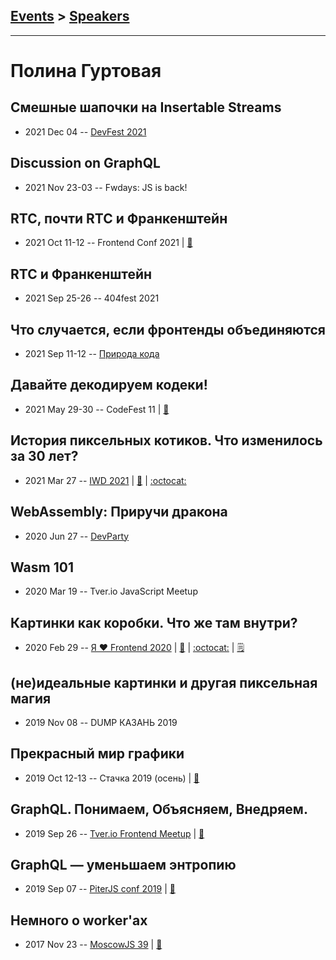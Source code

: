 ## [Events](../README.md) > [Speakers](../speakers.md)
---

# Полина Гуртовая

## Смешные шапочки на Insertable Streams
- 2021 Dec 04 -- [DevFest 2021](https://youtu.be/irobFO1ZjTk)    
## Discussion on GraphQL
- 2021 Nov 23-03 -- Fwdays: JS is back!    
## RTC, почти RTC и Франкенштейн
- 2021 Oct 11-12 -- Frontend Conf 2021  | [:notebook:](https://drive.google.com/file/d/1__p-TmQewibrzrSb_2moaJxZIh4xv0Nu/view)  
## RTC и Франкенштейн
- 2021 Sep 25-26 -- 404fest 2021    
## Что случается, если фронтенды объединяются
- 2021 Sep 11-12 -- [Природа кода](https://youtu.be/vVDfUuj_S7A)    
## Давайте декодируем кодеки!
- 2021 May 29-30 -- CodeFest 11  | [:notebook:](https://disk.yandex.ru/d/zOyljBzUM3DpXA)  
## История пиксельных котиков. Что изменилось за 30 лет?
- 2021 Mar 27 -- [IWD 2021](https://youtu.be/b7FtH75um-M)  | [:notebook:](https://speakerdeck.com/hellsquirrel/istoriia-piksiel-nykh-kotikov-chto-izmienilos-za-30-liet) | [:octocat:](https://github.com/HellSquirrel/cats-pixels-images) 
## WebAssembly: Приручи дракона
- 2020 Jun 27 -- [DevParty](https://www.youtube.com/watch?v=ehPucx9he5U)    
## Wasm 101
- 2020 Mar 19 -- Tver.io JavaScript Meetup    
## Картинки как коробки. Что же там внутри?
- 2020 Feb 29 -- [Я ❤ Frontend 2020](https://youtu.be/CMlXUS6e46w)  | [:notebook:](https://speakerdeck.com/hellsquirrel/kartinki-kak-korobki-chto-zhie-tam-vnutri) | [:octocat:](https://github.com/HellSquirrel/image-internals-talk) | [:spiral_notepad:](https://habr.com/ru/company/yandex/blog/493616/)
## (не)идеальные картинки и другая пиксельная магия
- 2019 Nov 08 -- DUMP КАЗАНЬ 2019    
## Прекрасный мир графики
- 2019 Oct 12-13 -- Стачка 2019 (осень)  | [:notebook:](https://nastachku.ru/images/companies/1/archives_presentation/inno_2019/frontend/Gurtovaya.pdf)  
## GraphQL. Понимаем, Объясняем, Внедряем.
- 2019 Sep 26 -- [Tver.io Frontend Meetup](https://www.youtube.com/watch?v=wko-uoILG_w)  | [:notebook:](https://speakerdeck.com/hellsquirrel/graphql-ponimaiem-obiasniaiem-vniedriaiem)  
## GraphQL — уменьшаем энтропию
- 2019 Sep 07 -- [PiterJS conf 2019](https://youtu.be/vEApxfG_sg0)  | [:notebook:](https://fs.piterjs.org/events/conf2019/gurtovaya.pdf)  
## Немного о worker&#39;аx
- 2017 Nov 23 -- [MoscowJS 39](https://www.youtube.com/watch?v=-9NavsFidOA)  | [:notebook:](https://docs.google.com/presentation/d/1raeAATCefDfrcvPUXUnzjNcVJYcNYJVr3U6QxpFgu88/edit#slide=id.g296f635916_0_99)  
